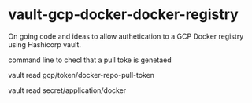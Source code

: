 # vault-gcp-docker-docker-registry

On going code and ideas to allow authetication to a GCP Docker registry using Hashicorp 
vault.


command line to checl that a pull toke is genetaed 

vault read gcp/token/docker-repo-pull-token

vault read secret/application/docker

